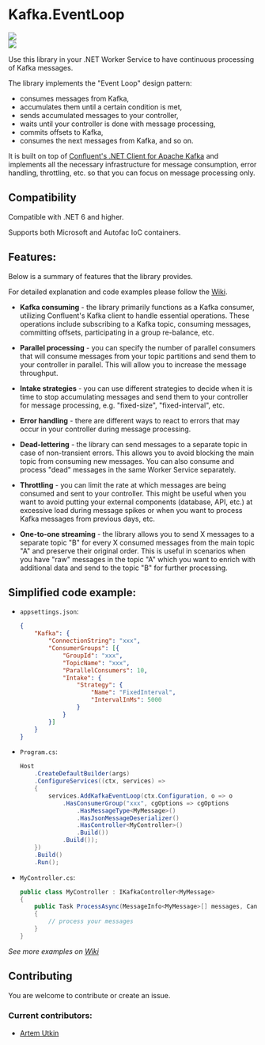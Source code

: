 # Kafka.EventLoop

[![](https://img.shields.io/nuget/vpre/Kafka.EventLoop?color=success&label=Kafka.EventLoop&logo=nuget&logoColor=success&style=flat-square)](https://www.nuget.org/packages/Kafka.EventLoop)<br/>
[![](https://img.shields.io/nuget/vpre/Kafka.EventLoop.Autofac?color=success&label=Kafka.EventLoop.Autofac&logo=nuget&logoColor=success&style=flat-square)](https://www.nuget.org/packages/Kafka.EventLoop.Autofac)

Use this library in your .NET Worker Service to have continuous processing of Kafka messages.

The library implements the "Event Loop" design pattern:
- consumes messages from Kafka,
- accumulates them until a certain condition is met,
- sends accumulated messages to your controller,
- waits until your controller is done with message processing,
- commits offsets to Kafka,
- consumes the next messages from Kafka, and so on.

It is built on top of [Confluent's .NET Client for Apache Kafka](https://github.com/confluentinc/confluent-kafka-dotnet) and implements all the necessary infrastructure for message consumption, error handling, throttling, etc. so that you can focus on message processing only.

## Compatibility

Compatible with .NET 6 and higher.

Supports both Microsoft and Autofac IoC containers.

## Features:

Below is a summary of features that the library provides.

For detailed explanation and code examples please follow the [Wiki](https://github.com/artemut/kafka-event-loop-dotnet/wiki).

- **Kafka consuming** - the library primarily functions as a Kafka consumer, utilizing Confluent's Kafka client to handle essential operations. These operations include subscribing to a Kafka topic, consuming messages, committing offsets, participating in a group re-balance, etc.

- **Parallel processing** - you can specify the number of parallel consumers that will consume messages from your topic partitions and send them to your controller in parallel. This will allow you to increase the message throughput.

- **Intake strategies** - you can use different strategies to decide when it is time to stop accumulating messages and send them to your controller for message processing, e.g. "fixed-size", "fixed-interval", etc.

- **Error handling** - there are different ways to react to errors that may occur in your controller during message processing.

- **Dead-lettering** - the library can send messages to a separate topic in case of non-transient errors. This allows you to avoid blocking the main topic from consuming new messages. You can also consume and process "dead" messages in the same Worker Service separately.

- **Throttling** - you can limit the rate at which messages are being consumed and sent to your controller. This might be useful when you want to avoid putting your external components (database, API, etc.) at excessive load during message spikes or when you want to process Kafka messages from previous days, etc.

- **One-to-one streaming** - the library allows you to send X messages to a separate topic "B" for every X consumed messages from the main topic "A" and preserve their original order. This is useful in scenarios when you have "raw" messages in the topic "A" which you want to enrich with additional data and send to the topic "B" for further processing.

## Simplified code example:

* `appsettings.json`:

    ```json
    {
        "Kafka": {
            "ConnectionString": "xxx",
            "ConsumerGroups": [{
                "GroupId": "xxx",
                "TopicName": "xxx",
                "ParallelConsumers": 10,
                "Intake": {
                    "Strategy": {
                        "Name": "FixedInterval",
                        "IntervalInMs": 5000
                    }
                }
            }]
        }
    }
    ```

* `Program.cs`:

    ```csharp
    Host
        .CreateDefaultBuilder(args)
        .ConfigureServices((ctx, services) =>
        {
            services.AddKafkaEventLoop(ctx.Configuration, o => o
                .HasConsumerGroup("xxx", cgOptions => cgOptions
                    .HasMessageType<MyMessage>()
                    .HasJsonMessageDeserializer()
                    .HasController<MyController>()
                    .Build())
                .Build());
        })
        .Build()
        .Run();
    ```

* `MyController.cs`:

    ```csharp
    public class MyController : IKafkaController<MyMessage>
    {
        public Task ProcessAsync(MessageInfo<MyMessage>[] messages, CancellationToken token)
        {
            // process your messages
        }
    }
    ```

*See more examples on [Wiki](https://github.com/artemut/kafka-event-loop-dotnet/wiki)*

## Contributing

You are welcome to contribute or create an issue.

### Current contributors:

- [Artem Utkin](https://github.com/artemut)